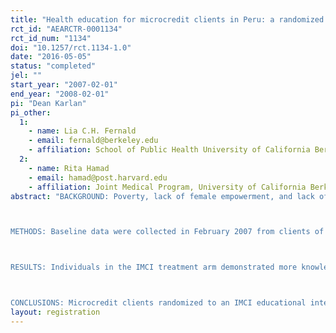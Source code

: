 ```yaml
---
title: "Health education for microcredit clients in Peru: a randomized controlled trial"
rct_id: "AEARCTR-0001134"
rct_id_num: "1134"
doi: "10.1257/rct.1134-1.0"
date: "2016-05-05"
status: "completed"
jel: ""
start_year: "2007-02-01"
end_year: "2008-02-01"
pi: "Dean Karlan"
pi_other:
  1:
    - name: Lia C.H. Fernald
    - email: fernald@berkeley.edu
    - affiliation: School of Public Health University of California Berkeley Berkeley, USA
  2:
    - name: Rita Hamad
    - email: hamad@post.harvard.edu
    - affiliation: Joint Medical Program, University of California Berkeley – University of California San Francisco, Berkeley, USA
abstract: "BACKGROUND: Poverty, lack of female empowerment, and lack of education are major risk factors for childhood illness worldwide. Microcredit programs, by offering small loans to poor individuals, attempt to address the first two of these risk factors, poverty and gender disparity. They provide clients, usually women, with a means to invest in their businesses and support their families. This study investigates the health effects of also addressing the remaining risk factor, lack of knowledge about important health issues, through randomization of members of a microcredit organization to receive a health education module based on the World Health Organization’s Integrated Management of Childhood Illness (IMCI) community intervention.

METHODS: Baseline data were collected in February 2007 from clients of a microcredit organization in Pucallpa, Peru (n = 1,855) and their children (n = 598). Loan groups, consisting of 15 to 20 clients, were then randomly assigned to receive a health education intervention involving eight monthly 30-minute sessions given by the organization’s loan officers at monthly loan group meetings. In February 2008, follow-up data were collected, and included assessments of sociodemographic information, knowledge of child health issues, and child health status (including child height, weight, and blood hemoglobin levels). To explore the effects of treatment (i.e., participation in the health education sessions) on the key outcome variables, multivariate regressions were implemented using ordinary least squares.

RESULTS: Individuals in the IMCI treatment arm demonstrated more knowledge about a variety of issues related to child health, but there were no changes in anthropometric measures or reported child health status.

CONCLUSIONS: Microcredit clients randomized to an IMCI educational intervention showed greater knowledge about child health, but no differences in child health outcomes compared to controls. These results imply that the intervention did not have sufficient intensity to change behavior, or that microcredit organizations may not be an appropriate setting for the administration of child health educational interventions of this type."
layout: registration
---
```


